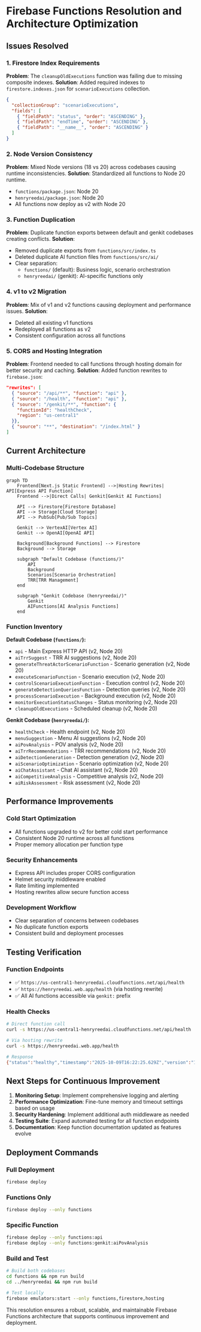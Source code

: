 # Firebase Functions Resolution and Architecture Optimization

## Issues Resolved

### 1. Firestore Index Requirements
**Problem**: The `cleanupOldExecutions` function was failing due to missing composite indexes.
**Solution**: Added required indexes to `firestore.indexes.json` for `scenarioExecutions` collection.

```json
{
  "collectionGroup": "scenarioExecutions",
  "fields": [
    { "fieldPath": "status", "order": "ASCENDING" },
    { "fieldPath": "endTime", "order": "ASCENDING" },
    { "fieldPath": "__name__", "order": "ASCENDING" }
  ]
}
```

### 2. Node Version Consistency
**Problem**: Mixed Node versions (18 vs 20) across codebases causing runtime inconsistencies.
**Solution**: Standardized all functions to Node 20 runtime.

- `functions/package.json`: Node 20
- `henryreedai/package.json`: Node 20
- All functions now deploy as v2 with Node 20

### 3. Function Duplication
**Problem**: Duplicate function exports between default and genkit codebases creating conflicts.
**Solution**: 
- Removed duplicate exports from `functions/src/index.ts`
- Deleted duplicate AI function files from `functions/src/ai/`
- Clear separation: 
  - `functions/` (default): Business logic, scenario orchestration
  - `henryreedai/` (genkit): AI-specific functions only

### 4. v1 to v2 Migration
**Problem**: Mix of v1 and v2 functions causing deployment and performance issues.
**Solution**: 
- Deleted all existing v1 functions
- Redeployed all functions as v2
- Consistent configuration across all functions

### 5. CORS and Hosting Integration
**Problem**: Frontend needed to call functions through hosting domain for better security and caching.
**Solution**: Added function rewrites to `firebase.json`:

```json
"rewrites": [
  { "source": "/api/**", "function": "api" },
  { "source": "/health", "function": "api" },
  { "source": "/genkit/**", "function": {
    "functionId": "healthCheck",
    "region": "us-central1"
  }},
  { "source": "**", "destination": "/index.html" }
]
```

## Current Architecture

### Multi-Codebase Structure
```mermaid
graph TD
    Frontend[Next.js Static Frontend] -->|Hosting Rewrites| API[Express API Function]
    Frontend -->|Direct Calls| Genkit[Genkit AI Functions]
    
    API --> Firestore[Firestore Database]
    API --> Storage[Cloud Storage]
    API --> PubSub[Pub/Sub Topics]
    
    Genkit --> VertexAI[Vertex AI]
    Genkit --> OpenAI[OpenAI API]
    
    Background[Background Functions] --> Firestore
    Background --> Storage
    
    subgraph "Default Codebase (functions/)"
        API
        Background
        Scenarios[Scenario Orchestration]
        TRR[TRR Management]
    end
    
    subgraph "Genkit Codebase (henryreedai/)"
        Genkit
        AIFunctions[AI Analysis Functions]
    end
```

### Function Inventory
**Default Codebase (`functions/`):**
- `api` - Main Express HTTP API (v2, Node 20)
- `aiTrrSuggest` - TRR AI suggestions (v2, Node 20)
- `generateThreatActorScenarioFunction` - Scenario generation (v2, Node 20)
- `executeScenarioFunction` - Scenario execution (v2, Node 20)
- `controlScenarioExecutionFunction` - Execution control (v2, Node 20)
- `generateDetectionQueriesFunction` - Detection queries (v2, Node 20)
- `processScenarioExecution` - Background execution (v2, Node 20)
- `monitorExecutionStatusChanges` - Status monitoring (v2, Node 20)
- `cleanupOldExecutions` - Scheduled cleanup (v2, Node 20)

**Genkit Codebase (`henryreedai/`):**
- `healthCheck` - Health endpoint (v2, Node 20)
- `menuSuggestion` - Menu AI suggestions (v2, Node 20)
- `aiPovAnalysis` - POV analysis (v2, Node 20)
- `aiTrrRecommendations` - TRR recommendations (v2, Node 20)
- `aiDetectionGeneration` - Detection generation (v2, Node 20)
- `aiScenarioOptimization` - Scenario optimization (v2, Node 20)
- `aiChatAssistant` - Chat AI assistant (v2, Node 20)
- `aiCompetitiveAnalysis` - Competitive analysis (v2, Node 20)
- `aiRiskAssessment` - Risk assessment (v2, Node 20)

## Performance Improvements

### Cold Start Optimization
- All functions upgraded to v2 for better cold start performance
- Consistent Node 20 runtime across all functions
- Proper memory allocation per function type

### Security Enhancements
- Express API includes proper CORS configuration
- Helmet security middleware enabled
- Rate limiting implemented
- Hosting rewrites allow secure function access

### Development Workflow
- Clear separation of concerns between codebases
- No duplicate function exports
- Consistent build and deployment processes

## Testing Verification

### Function Endpoints
- ✅ `https://us-central1-henryreedai.cloudfunctions.net/api/health`
- ✅ `https://henryreedai.web.app/health` (via hosting rewrite)
- ✅ All AI functions accessible via `genkit:` prefix

### Health Checks
```bash
# Direct function call
curl -s https://us-central1-henryreedai.cloudfunctions.net/api/health

# Via hosting rewrite  
curl -s https://henryreedai.web.app/health

# Response
{"status":"healthy","timestamp":"2025-10-09T16:22:25.629Z","version":"1.0.0"}
```

## Next Steps for Continuous Improvement

1. **Monitoring Setup**: Implement comprehensive logging and alerting
2. **Performance Optimization**: Fine-tune memory and timeout settings based on usage
3. **Security Hardening**: Implement additional auth middleware as needed
4. **Testing Suite**: Expand automated testing for all function endpoints
5. **Documentation**: Keep function documentation updated as features evolve

## Deployment Commands

### Full Deployment
```bash
firebase deploy
```

### Functions Only
```bash
firebase deploy --only functions
```

### Specific Function
```bash
firebase deploy --only functions:api
firebase deploy --only functions:genkit:aiPovAnalysis
```

### Build and Test
```bash
# Build both codebases
cd functions && npm run build
cd ../henryreedai && npm run build

# Test locally
firebase emulators:start --only functions,firestore,hosting
```

This resolution ensures a robust, scalable, and maintainable Firebase Functions architecture that supports continuous improvement and deployment.